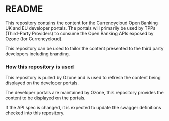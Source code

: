 # README #

This repository contains the content for the Currencycloud Open Banking UK and EU developer portals.
The portals will primarily be used by TPPs (Third-Party Providers) to consume the Open Banking APIs
exposed by Ozone (for Currencycloud).

This repository can be used to tailor the content presented to the third party developers including
branding.

### How this repository is used ###

This repository is pulled by Ozone and is used to refresh the content being displayed on the developer portals.

The developer portals are maintained by Ozone, this repository provides the content to be displayed on the portals.

If the API spec is changed, it is expected to update the swagger definitions checked into this repository.
